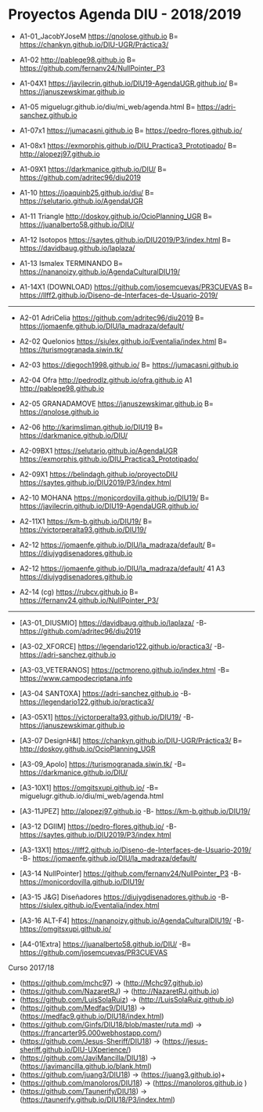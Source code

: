 
# Proyectos Agenda DIU - 2018/2019


* A1-01_JacobYJoseM	https://qnolose.github.io		B=	https://chankyn.github.io/DIU-UGR/Práctica3/
* A1-02	http://pableqe98.github.io		B=	https://github.com/fernanv24/NullPointer_P3 
* A1-04X1	https://javilecrin.github.io/DIU19-AgendaUGR.github.io/		B= https://januszewskimar.github.io
* A1-05	miguelugr.github.io/diu/mi_web/agenda.html		B=	https://adri-sanchez.github.io 

* A1-07x1	https://jumacasni.github.io		B=	https://pedro-flores.github.io/
* A1-08x1	https://exmorphis.github.io/DIU_Practica3_Prototipado/		B=	http://alopezj97.github.io
* A1-09X1	https://darkmanice.github.io/DIU/			B= https://github.com/adritec96/diu2019
* A1-10	https://joaquinb25.github.io/diu/    B=			https://selutario.github.io/AgendaUGR
* A1-11 Triangle	http://doskoy.github.io/OcioPlanning_UGR 		B=	https://juanalberto58.github.io/DIU/  
* A1-12 Isotopos	https://saytes.github.io/DIU2019/P3/index.html		B=	https://davidbaug.github.io/laplaza/

* A1-13 Ismalex	TERMINANDO		B=	https://nananoizy.github.io/AgendaCulturalDIU19/
* A1-14X1 (DOWNLOAD)	https://github.com/josemcuevas/PR3CUEVAS		B=	https://llff2.github.io/Diseno-de-Interfaces-de-Usuario-2019/

------

* A2-01 AdriCelia	https://github.com/adritec96/diu2019	B=	https://jomaenfe.github.io/DIU/la_madraza/default/
* A2-02 Quelonios	https://siulex.github.io/Eventalia/index.html	B=	https://turismogranada.siwin.tk/
* A2-03	https://diegoch1998.github.io/		B=	https://jumacasni.github.io
* A2-04 Ofra	http://pedrodlz.github.io/ofra.github.io		A1	http://pableqe98.github.io

* A2-05 GRANADAMOVE	https://januszewskimar.github.io	B=	https://qnolose.github.io
* A2-06	http://karimsliman.github.io/DIU19		B=	https://darkmanice.github.io/DIU/
* A2-09BX1	https://selutario.github.io/AgendaUGR			https://exmorphis.github.io/DIU_Practica3_Prototipado/
* A2-09X1	https://belindagh.github.io/proyectoDIU			https://saytes.github.io/DIU2019/P3/index.html
* A2-10 MOHANA	https://monicordovilla.github.io/DIU19/	B=	https://javilecrin.github.io/DIU19-AgendaUGR.github.io/
* A2-11X1	https://km-b.github.io/DIU19/	B=	https://victorperalta93.github.io/DIU19/
* A2-12	https://jomaenfe.github.io/DIU/la_madraza/default/	B=	https://diujygdisenadores.github.io
* A2-12	https://jomaenfe.github.io/DIU/la_madraza/default/	41	A3	https://diujygdisenadores.github.io
* A2-14 (cg)	https://rubcv.github.io	   B=		https://fernanv24.github.io/NullPointer_P3/
------

* [A3-01_DIUSMIO]	https://davidbaug.github.io/laplaza/	-B- https://github.com/adritec96/diu2019
* [A3-02_XFORCE]	https://legendario122.github.io/practica3/	-B-	https://adri-sanchez.github.io 
* [A3-03_VETERANOS]	https://pctmoreno.github.io/index.html		-B=	https://www.campodecriptana.info 
* [A3-04 SANTOXA]	https://adri-sanchez.github.io 	-B-	https://legendario122.github.io/practica3/
* [A3-05X1]	https://victorperalta93.github.io/DIU19/	-B-	https://januszewskimar.github.io

* [A3-07 DesignH&I]	https://chankyn.github.io/DIU-UGR/Práctica3/ B= http://doskoy.github.io/OcioPlanning_UGR 

* [A3-09_Apolo]	https://turismogranada.siwin.tk/	-B= https://darkmanice.github.io/DIU/
* [A3-10X1]	https://omgitsxupi.github.io/	-B= miguelugr.github.io/diu/mi_web/agenda.html
* [A3-11JPEZ]	http://alopezj97.github.io		-B-	https://km-b.github.io/DIU19/
* [A3-12 DGIIM]	https://pedro-flores.github.io/		-B-	https://saytes.github.io/DIU2019/P3/index.html

* [A3-13X1]	https://llff2.github.io/Diseno-de-Interfaces-de-Usuario-2019/		-B-	https://jomaenfe.github.io/DIU/la_madraza/default/
* [A3-14 NullPointer]	https://github.com/fernanv24/NullPointer_P3 		-B-	https://monicordovilla.github.io/DIU19/
* [A3-15 J&G] Diseñadores	https://diujygdisenadores.github.io	-B-	https://siulex.github.io/Eventalia/index.html
* [A3-16 ALT-F4]	https://nananoizy.github.io/AgendaCulturalDIU19/	-B-	https://omgitsxupi.github.io/


* [A4-01Extra]	https://juanalberto58.github.io/DIU/   -B= https://github.com/josemcuevas/PR3CUEVAS			







Curso 2017/18
- (https://github.com/mchc97)               -> (http://Mchc97.github.io) 
- (https://github.com/NazaretRJ)    -> (http://NazaretRJ.github.io) 
- (https://github.com/LuisSolaRuiz) -> (http://LuisSolaRuiz.github.io)
- (https://github.com/Medfac9/DIU18) -> (https://medfac9.github.io/DIU18/index.html)
- (https://github.com/Ginfs/DIU18/blob/master/ruta.md) -> (https://francarter95.000webhostapp.com/) 
- (https://github.com/Jesus-Sheriff/DIU18) -> (https://jesus-sheriff.github.io/DIU-UXperience/) 
- (https://github.com/JaviMancilla/DIU18) -> (https://javimancilla.github.io/blank.html) 
- (https://github.com/juang3/DIU18) -> (https://juang3.github.io)+
- (https://github.com/manoloros/DIU18) -> (https://manoloros.github.io )
- (https://github.com/Taunerify/DIU18) -> (https://taunerify.github.io/DIU18/P3/index.html) 
